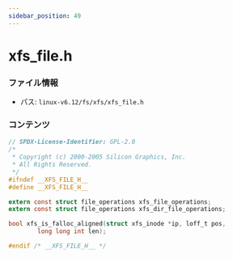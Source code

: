 ```yaml
---
sidebar_position: 49
---
```

# xfs_file.h

### ファイル情報

- パス: `linux-v6.12/fs/xfs/xfs_file.h`

### コンテンツ

```h
// SPDX-License-Identifier: GPL-2.0
/*
 * Copyright (c) 2000-2005 Silicon Graphics, Inc.
 * All Rights Reserved.
 */
#ifndef __XFS_FILE_H__
#define __XFS_FILE_H__

extern const struct file_operations xfs_file_operations;
extern const struct file_operations xfs_dir_file_operations;

bool xfs_is_falloc_aligned(struct xfs_inode *ip, loff_t pos,
		long long int len);

#endif /* __XFS_FILE_H__ */

```
